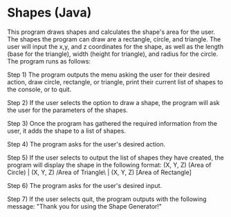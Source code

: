 # Shapes (Java)
This program draws shapes and calculates the shape's area for the user. The shapes the program can draw are a rectangle, circle, and triangle. The user will input the x,y, and z coordinates for the shape, as well as the length (base for the triangle), width (height for triangle), and radius for the circle. The program runs as follows: 

Step 1) The program outputs the menu asking the user for their desired action, draw circle, rectangle, or triangle, print their current list of shapes to the console, or to quit.

Step 2) If the user selects the option to draw a shape, the program will ask the user for the parameters of the shapes.

Step 3) Once the program has gathered the required information from the user, it adds the shape to a list of shapes.

Step 4) The program asks for the user's desired action.

Step 5) If the user selects to output the list of shapes they have created, the program will display the shape in the following format: 
(X, Y, Z) (Area of Circle) | (X, Y, Z) /Area of Triangle\ | (X, Y, Z) [Area of Rectangle]

Step 6) The program asks for the user's desired input.

Step 7) If the user selects quit, the program outputs with the following message: "Thank you for using the Shape Generator!"
